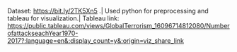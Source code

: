 Dataset: https://bit.ly/2TK5Xn5 .|
Used python for preprocessing and tableau for visualization.|
Tableau link: https://public.tableau.com/views/GlobalTerrorism_16096714812080/NumberofattackseachYear1970-2017?:language=en&:display_count=y&:origin=viz_share_link
